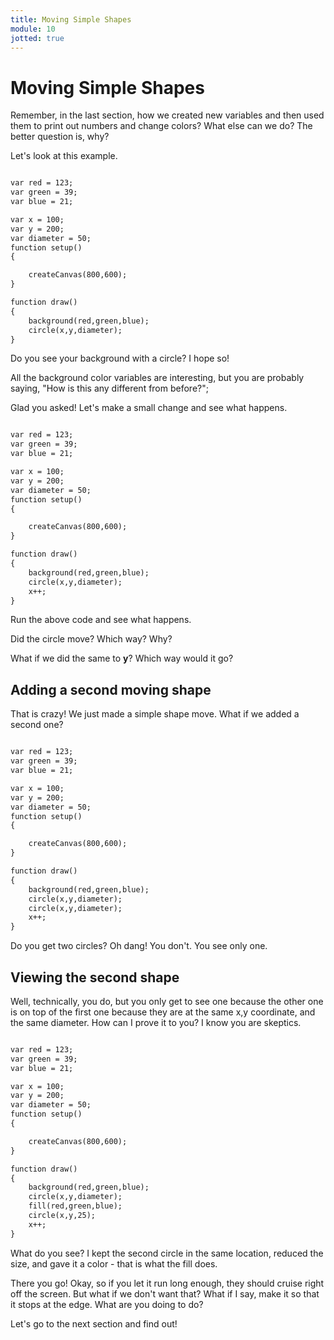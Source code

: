 ```yaml
---
title: Moving Simple Shapes
module: 10
jotted: true
---
```


# Moving Simple Shapes

Remember, in the last section, how we created new variables and then used them to print out numbers and change colors?  What else can we do?  The better question is, why?

Let's look at this example.

```html

var red = 123;
var green = 39;
var blue = 21;

var x = 100;
var y = 200;
var diameter = 50;
function setup()
{

    createCanvas(800,600);
}

function draw()
{
    background(red,green,blue);
    circle(x,y,diameter);
}
```
Do you see your background with a circle?  I hope so!

All the background color variables are interesting, but you are probably saying, "How is this any different from before?";

Glad you asked!  Let's make a small change and see what happens.

```html

var red = 123;
var green = 39;
var blue = 21;

var x = 100;
var y = 200;
var diameter = 50;
function setup()
{

    createCanvas(800,600);
}

function draw()
{
    background(red,green,blue);
    circle(x,y,diameter);
    x++;
}
```

Run the above code and see what happens.

Did the circle move?  Which way? Why?

What if we did the same to **y**?  Which way would it go?

## Adding a second moving shape

That is crazy!  We just made a simple shape move.  What if we added a second one?

```html

var red = 123;
var green = 39;
var blue = 21;

var x = 100;
var y = 200;
var diameter = 50;
function setup()
{

    createCanvas(800,600);
}

function draw()
{
    background(red,green,blue);
    circle(x,y,diameter);
    circle(x,y,diameter);
    x++;
}
```

Do you get two circles?  Oh dang!  You don't.  You see only one.

## Viewing the second shape

Well, technically, you do, but you only get to see one because the other one is on top of the first one because they are at the same x,y coordinate, and the same diameter. How can I prove it to you?  I know you are skeptics.

```html

var red = 123;
var green = 39;
var blue = 21;

var x = 100;
var y = 200;
var diameter = 50;
function setup()
{

    createCanvas(800,600);
}

function draw()
{
    background(red,green,blue);
    circle(x,y,diameter);
    fill(red,green,blue);
    circle(x,y,25);
    x++;
}
```

What do you see?  I kept the second circle in the same location, reduced the size, and gave it a color - that is what the fill does.

There you go!  Okay, so if you let it run long enough, they should cruise right off the screen.  But what if we don't want that?  What if I say, make it so that it stops at the edge.  What are you doing to do?

Let's go to the next section and find out!